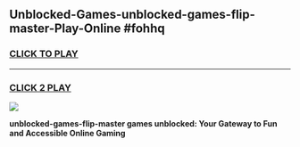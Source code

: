 
## Unblocked-Games-unblocked-games-flip-master-Play-Online #fohhq
<h3>
<a href="https://news.freeplayer.one?title=unblocked-games-flip-master&ref=3">CLICK TO PLAY</a></h3>
<hr>

<h3>
<a href="https://news.freeplayer.one?title=unblocked-games-flip-master&ref=3">CLICK 2 PLAY</a>
  
</h3>

<a href="https://news.freeplayer.one?title=unblocked-games-flip-master&ref=3"><img src="https://clearcache.store/games.png"></a>


**unblocked-games-flip-master games unblocked: Your Gateway to Fun and Accessible Online Gaming**

